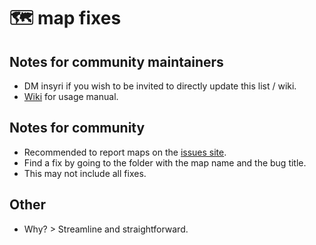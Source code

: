 # 🗺 map fixes
## Notes for community maintainers

- DM insyri if you wish to be invited to directly update this list / wiki.
- [Wiki](https://github.com/rsource-open-source/map-fixes/wiki) for usage manual.

## Notes for community

- Recommended to report maps on the [issues site](https://issues.strafes.net/client/index.php#/folders/14/issues).
- Find a fix by going to the folder with the map name and the bug title.
- This may not include all fixes.

## Other
- Why? > Streamline and straightforward.
